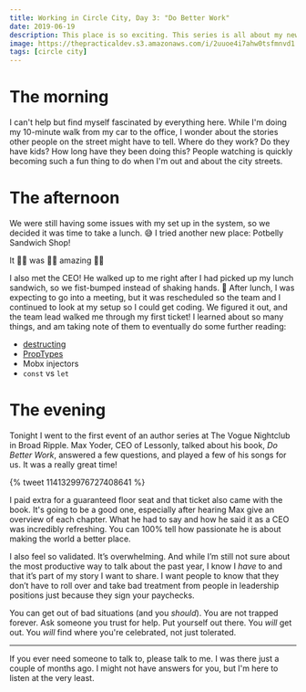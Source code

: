 ```yaml
---
title: Working in Circle City, Day 3: "Do Better Work"
date: 2019-06-19
description: This place is so exciting. This series is all about my new adventure.
image: https://thepracticaldev.s3.amazonaws.com/i/2uuoe4i7ahw0tsfmnvd1.jpeg
tags: [circle city]
---
```


# The morning

I can't help but find myself fascinated by everything here. While I'm doing my 10-minute walk from my car to the office, I wonder about the stories other people on the street might have to tell. Where do they work? Do they have kids? How long have they been doing this? People watching is quickly becoming such a fun thing to do when I'm out and about the city streets.

# The afternoon

We were still having some issues with my set up in the system, so we decided it was time to take a lunch. 😅 I tried another new place: Potbelly Sandwich Shop!

It 👏🏻 was 👏🏻 amazing 👏🏻

I also met the CEO! He walked up to me right after I had picked up my lunch sandwich, so we fist-bumped instead of shaking hands. 🤣 After lunch, I was expecting to go into a meeting, but it was rescheduled so the team and I continued to look at my setup so I could get coding. We figured it out, and the team lead walked me through my first ticket! I learned about so many things, and am taking note of them to eventually do some further reading:

- [destructing](https://developer.mozilla.org/en-US/docs/Web/JavaScript/Reference/Operators/Destructuring_assignment)
- [PropTypes](https://reactjs.org/docs/typechecking-with-proptypes.html)
- Mobx injectors
- `const` vs `let`

# The evening

Tonight I went to the first event of an author series at The Vogue Nightclub in Broad Ripple. Max Yoder, CEO of Lessonly, talked about his book, _Do Better Work_, answered a few questions, and played a few of his songs for us. It was a really great time!

{% tweet 1141329976727408641 %}

I paid extra for a guaranteed floor seat and that ticket also came with the book. It's going to be a good one, especially after hearing Max give an overview of each chapter. What he had to say and how he said it as a CEO was incredibly refreshing. You can 100% tell how passionate he is about making the world a better place.

I also feel so validated. It’s overwhelming. And while I’m still not sure about the most productive way to talk about the past year, I know I _have_ to and that it’s part of my story I want to share. I want people to know that they don’t have to roll over and take bad treatment from people in leadership positions just because they sign your paychecks.

You can get out of bad situations (and you _should_). You are not trapped forever. Ask someone you trust for help. Put yourself out there. You _will_ get out. You _will_ find where you're celebrated, not just tolerated.

---

If you ever need someone to talk to, please talk to me. I was there just a couple of months ago. I might not have answers for you, but I'm here to listen at the very least.
